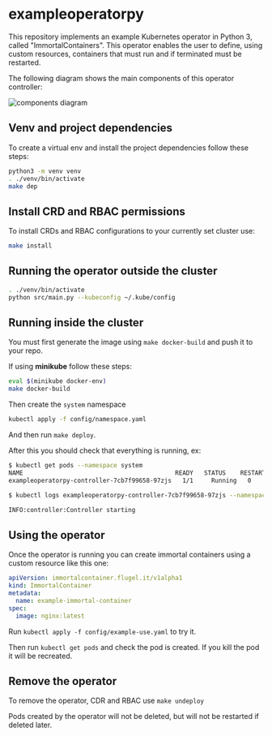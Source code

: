 # exampleoperatorpy

This repository implements an example Kubernetes operator in Python 3, called "ImmortalContainers". This operator enables the user to define, using custom resources, containers that must run and if terminated must be restarted.

The following diagram shows the main components of this operator controller:

![components diagram](https://github.com/flugel-it/k8s-python-operator/raw/master/docs/components_diagram.png "Components diagram")

## Venv and project dependencies

To create a virtual env and install the project dependencies follow these steps:

```bash
python3 -m venv venv
. ./venv/bin/activate
make dep
```

## Install CRD and RBAC permissions

To install CRDs and RBAC configurations to your currently set cluster use:

```bash
make install
```

## Running the operator outside the cluster

```bash
. ./venv/bin/activate
python src/main.py --kubeconfig ~/.kube/config
```

## Running inside the cluster

You must first generate the image using `make docker-build` and push it to your repo.

If using **minikube** follow these steps:

```bash
eval $(minikube docker-env)
make docker-build
```

Then create the `system` namespace

```bash
kubectl apply -f config/namespace.yaml
```

And then run `make deploy`.

After this you should check that everything is running, ex:

```bash
$ kubectl get pods --namespace system                     
NAME                                          READY   STATUS    RESTARTS   AGE
exampleoperatorpy-controller-7cb7f99658-97zjs   1/1     Running   0          24m

$ kubectl logs exampleoperatorpy-controller-7cb7f99658-97zjs --namespace=system

INFO:controller:Controller starting
```

## Using the operator

Once the operator is running you can create immortal containers using a custom resource like this one:

```yaml
apiVersion: immortalcontainer.flugel.it/v1alpha1
kind: ImmortalContainer
metadata:
  name: example-immortal-container
spec:
  image: nginx:latest
```

Run `kubectl apply -f config/example-use.yaml` to try it.

Then run `kubectl get pods` and check the pod is created. If you kill the pod it will be recreated.

## Remove the operator

To remove the operator, CDR and RBAC use `make undeploy`

Pods created by the operator will not be deleted, but will not be restarted if deleted later.

